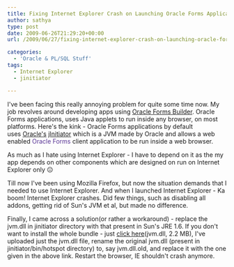 ```yaml
---
title: Fixing Internet Explorer Crash on Launching Oracle Forms Application with jInitiator
author: sathya
type: post
date: 2009-06-26T21:29:20+00:00
url: /2009/06/27/fixing-internet-explorer-crash-on-launching-oracle-forms-application-with-jinitiator/

categories:
  - 'Oracle & PL/SQL Stuff'
tags:
  - Internet Explorer
  - jinitiator

---
```

I've been facing this really annoying problem for quite some time now. My job revolves around developing apps using [Oracle Forms Builder][1]. Oracle Forms applications, uses Java applets to run inside any browser, on most platforms. Here's the kink - Oracle Forms applications by default uses [Oracle's][2] [jInitiator][3] which is a JVM made by Oracle and allows a web enabled <a style="text-decoration: none; background-image: none; background-repeat: initial; background-attachment: initial; -webkit-background-clip: initial; -webkit-background-origin: initial; background-color: initial; color: #5a3696; background-position: initial initial;" title="Oracle Forms" href="https://en.wikipedia.org/wiki/Oracle_Forms">Oracle Forms</a> client application to be run inside a web browser.

As much as I hate using Internet Explorer - I have to depend on it as the my app depends on other components which are designed on run on Internet Explorer only 😐 

Till now I've been using Mozilla Firefox, but now the situation demands that I needed to use Internet Explorer. And when I launched Internet Explorer - Ka boom! Internet Explorer crashes. Did few things, such as disabling all addons, getting rid of Sun's JVM et al, but made no difference.



Finally, I came across a solution(or rather a workaround) - replace the jvm.dll in jinitiator directory with that present in Sun's JRE 1.6. If you don't want to install the whole bundle - just [click here][4](jvm.dll, 2.2 MB), I've uploaded just the jvm.dll file, rename the original jvm.dll (present in jinitiator/bin/hotspot directory) to, say jvm.dll.old, and replace it with the one given in the above link. Restart the browser, IE shouldn't crash anymore.

 [1]: https://en.wikipedia.org/wiki/Oracle%20Forms
 [2]: https://en.wikipedia.org/wiki/Oracle%20Corporation
 [3]: https://en.wikipedia.org/wiki/Jinitiator
 [4]: https://files.getdropbox.com/u/3353/jvm.dll
